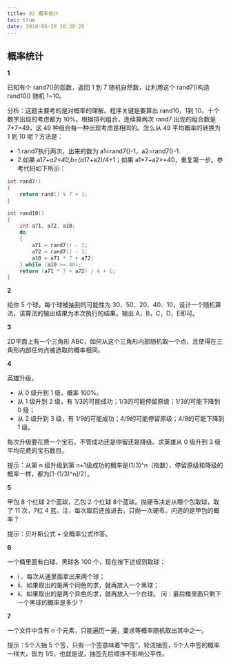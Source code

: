 ```yaml
---
title: 02 概率统计
toc: true
date: 2018-06-20 10:30:28
---
```

## 概率统计

**1**

已知有个 rand7()的函数，返回 1 到 7 随机自然数，让利用这个 rand7()构造 rand10() 随机 1~10。


分析：这题主要考的是对概率的理解。程序关键是要算出 rand10，1到 10，十个数字出现的考虑都为 10%。根据排列组合，连续算两次 rand7 出现的组合数是 7*7=49，这 49 种组合每一种出现考虑是相同的。怎么从 49 平均概率的转换为 1 到 10 呢？方法是：
- 1.rand7执行两次，出来的数为 a1=rand7()-1，a2=rand7()-1.
- 2.如果 a1*7+a2<40,b=(a1*7+a2)/4+1；如果 a1*7+a2>=40，重复第一步。参考代码如下所示：
```c
int rand7()
{
	return rand() % 7 + 1;
}

int rand10()
{
	int a71, a72, a10;
	do
	{
		a71 = rand7() - 1;
		a72 = rand7() - 1;
		a10 = a71 * 7 + a72;
	} while (a10 >= 40);
	return (a71 * 7 + a72) / 4 + 1;
}
```

**2**

给你 5 个球，每个球被抽到的可能性为 30、50、20、40、10，设计一个随机算法，该算法的输出结果为本次执行的结果。输出 A，B，C，D，E即可。


**3**

2D平面上有一个三角形 ABC，如何从这个三角形内部随机取一个点，且使得在三角形内部任何点被选取的概率相同。


**4**

英雄升级，
- 从 0 级升到 1 级，概率 100%。
- 从 1 级升到 2 级，有 1/3的可能成功；1/3的可能停留原级；1/3的可能下降到 0 级；
- 从 2 级升到 3 级，有 1/9的可能成功；4/9的可能停留原级；4/9的可能下降到 1 级。

每次升级要花费一个宝石，不管成功还是停留还是降级。求英雄从 0 级升到 3 级平均花费的宝石数目。

提示：从第 n 级升级到第 n+1级成功的概率是(1/3)^n（指数），停留原级和降级的概率一样，都为[1-(1/3)^n]/2）。

**5**

甲包 8 个红球 2个蓝球，乙包 2 个红球 8个蓝球。抛硬币决定从哪个包取球，取了 11 次，7红 4 蓝。注，每次取后还放进去，只抛一次硬币。问选的是甲包的概率？

提示：贝叶斯公式 + 全概率公式作答。


**6**

一个桶里面有白球、黑球各 100 个，现在按下述规则取球：
- i 、每次从通里面拿出来两个球；
- ii、如果取出的是两个同色的求，就再放入一个黑球；
- ii、如果取出的是两个异色的求，就再放入一个白球。
问：最后桶里面只剩下一个黑球的概率是多少？


**7**

一个文件中含有 n 个元素，只能遍历一遍，要求等概率随机取出其中之一。

提示：5个人抽 5 个签，只有一个签意味着“中签”，轮流抽签，5个人中签的概率一样大，皆为 1/5，也就是说，抽签先后顺序不影响公平性。
